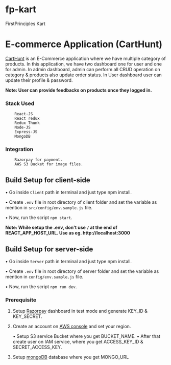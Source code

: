 # fp-kart
FirstPrinciples Kart

# E-commerce Application (CartHunt)

[CartHunt](https://carthunt.herokuapp.com/) is an E-Commerce application where we have multiple category of products. In this application, we have two dashboard one for user and one for admin. In admin dashboard, admin can perform all CRUD operation on category & products also update order status. In User dashboard user can update their profile & password. 

**Note: User can provide feedbacks on products once they logged in.**


### Stack Used
```
    React-JS
    React redux
    Redux Thunk
    Node-JS
    Express-JS
    MongoDB

```

### Integration 
```
    Razorpay for payment.
    AWS S3 Bucket for image files.

```

## Build Setup for client-side

• Go inside `Client` path in terminal and just type npm install.

• Create `.env` file in root directory of client folder and set the variable as mention in `src/config/env.sample.js` file. 

• Now, run the script `npm start`.

**Note: While setup the .env, don't use `/` at the end of REACT_APP_HOST_URL. Use as eg. http://localhost:3000**


## Build Setup for server-side

• Go inside `Server` path in terminal and just type npm install.

• Create `.env` file in root directory of server folder and set the variable as mention in `config/env.sample.js` file. 

• Now, run the script `npm run dev`.


### Prerequisite

1. Setup [Razorpay](https://razorpay.com/) dashboard in test mode and generate KEY_ID & KEY_SECRET.

2. Create an account on [AWS console](https://aws.amazon.com/) and set your region. 

    • Setup S3 service Bucket where you get BUCKET_NAME.
    • After that create user on IAM service, where you get ACCESS_KEY_ID & SECRET_ACCESS_KEY.

3. Setup [mongoDB](https://www.mongodb.com/) database where you get MONGO_URL
